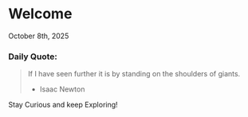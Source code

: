 # Welcome

October 8th, 2025

### Daily Quote:
> If I have seen further it is by standing on the shoulders of giants.
> 	- Isaac Newton

Stay Curious and keep Exploring!
